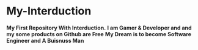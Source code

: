 # My-Interduction
**My First Repository With Interduction.**
**I am Gamer & Developer and and my some products on Github are Free**
**My Dream is to become Software Engineer and A Buisnuss Man**
